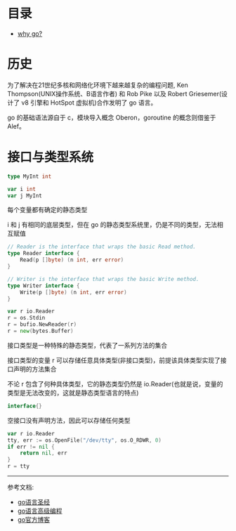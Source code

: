 目录
=================

+ [why go?](#历史)

# 历史

为了解决在21世纪多核和网络化环境下越来越复杂的编程问题, Ken Thompson(UNIX操作系统、B语言作者) 和 Rob Pike 以及 Robert Griesemer(设计了 v8 引擎和 HotSpot 虚拟机)合作发明了 go 语言。

go 的基础语法源自于 c，模块导入概念 Oberon，goroutine 的概念则借鉴于 Alef。


# 接口与类型系统

```go
type MyInt int

var i int
var j MyInt
```

每个变量都有确定的静态类型

i 和 j 有相同的底层类型，但在 go 的静态类型系统里，仍是不同的类型，无法相互赋值

```go
// Reader is the interface that wraps the basic Read method.
type Reader interface {
    Read(p []byte) (n int, err error)
}

// Writer is the interface that wraps the basic Write method.
type Writer interface {
    Write(p []byte) (n int, err error)
}

var r io.Reader
r = os.Stdin
r = bufio.NewReader(r)
r = new(bytes.Buffer)
```

接口类型是一种特殊的静态类型，代表了一系列方法的集合

接口类型的变量 r 可以存储任意具体类型(非接口类型)，前提该具体类型实现了接口声明的方法集合

不论 r 包含了何种具体类型，它的静态类型仍然是 io.Reader(也就是说，变量的类型是无法改变的，这就是静态类型语言的特点)

```go
interface{}
```

空接口没有声明方法，因此可以存储任何类型


```go
var r io.Reader
tty, err := os.OpenFile("/dev/tty", os.O_RDWR, 0)
if err != nil {
    return nil, err
}
r = tty
```

























---------

参考文档:

+ [go语言圣经](https://yar999.gitbooks.io/gopl-zh/content/)
+ [go语言高级编程](https://github.com/chai2010/advanced-go-programming-book)
+ [go官方博客](https://blog.golang.org)
